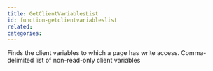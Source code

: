 ```yaml
---
title: GetClientVariablesList
id: function-getclientvariableslist
related:
categories:
---
```


Finds the client variables to which a page has write access.
Comma-delimited list of non-read-only client variables
